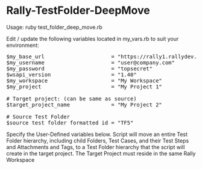 Rally-TestFolder-DeepMove
=========================

Usage: ruby test_folder_deep_move.rb

Edit / update the following variables located in my_vars.rb to suit your environment:

<pre>
$my_base_url                     = "https://rally1.rallydev.com/slm"
$my_username                     = "user@company.com"
$my_password                     = "topsecret"
$wsapi_version                   = "1.40"
$my_workspace                    = "My Workspace"
$my_project                      = "My Project 1"

# Target project: (can be same as source)
$target_project_name             = "My Project 2"

# Source Test Folder
$source_test_folder_formatted_id = "TF5"
</pre>

Specify the User-Defined variables below. Script will move an entire
Test Folder hierarchy, including child Folders, Test Cases, and their
Test Steps and Attachments and Tags, to a Test Folder hierarchy that
the script will create in the target project. The Target Project must
reside in the same Rally Workspace